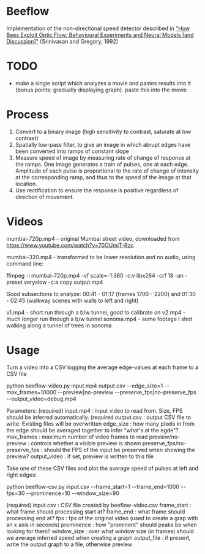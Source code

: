 # Beeflow

Implementation of the non-directional speed detector described in ["How Bees Exploit Optic Flow: Behavioural Experiments and Neural Models [and Discussion]"](https://www.jstor.org/stable/57057) (Srinivasan and Gregory, 1992)

# TODO

- make a single script which analyzes a movie and pastes results into it (bonus points: gradually displaying graph). paste this into the movie

# Process

1. Convert to a binary image (high sensitivity to contrast, saturate at low contrast)
2. Spatially low-pass filter, to give an image in which abrupt edges have been converted into ramps of constant slope
3. Measure speed of image by measuring rate of change of response at the ramps. One image generates a train of pulses, one at each edge. Amplitude of each pulse is proportional to the rate of change of intensity at the corresponding ramp, and thus to the speed of the image at that location.
4. Use rectification to ensure the response is positive regardless of direction of movement.

# Videos

mumbai-720p.mp4 - original Mumbai street video, downloaded from https://www.youtube.com/watch?v=70OUmiT-Rzc

mumbai-320.mp4 - transformed to be lower resolution and no audio, using command line:

ffmpeg -i mumbai-720p.mp4 -vf scale=-1:360 -c:v libx264 -crf 18 -an -preset veryslow -c:a copy output.mp4

Good subsections to analyze:
00:41 - 01:17 (frames 1700 - 2200) and 01:30 - 02:45 (walkway scenes with walls to left and right)

v1.mp4 - short run through a b/w tunnel, good to calibrate on
v2.mp4 - much longer run through a b/w tunnel
sonoma.mp4 - some footage I shot walking along a tunnel of trees in sonoma

# Usage

Turn a video into a CSV logging the average edge-values at each frame to a CSV file

python beeflow-video.py input.mp4 output.csv --edge_size=1 --max_frames=10000 --preview|no-preview --preserve_fps|no-preserve_fps --output_video=debug.mp4

Parameters:
(required) input.mp4 : input video to read from. Size, FPS should be inferred automatically.
(required output.csv : output CSV file to write. Existing files will be overwritten
edge_size : how many pixels in from the edge should be averaged together to infer "what's at the egde"?
max_frames : maximum number of video frames to read
preview/no-preview : controls whether a visible preview is shown
preserve_fps/no-preserve_fps : should the FPS of the input be preserved when showing the preview?
output_video : if set, preview is written to this file


Take one of these CSV files and plot the average speed of pulses at left and right edges:

python beeflow-csv.py input.csv --frame_start=1 --frame_end=1000 --fps=30 --prominence=10 --window_size=90

(required) input.csv : CSV file created by beeflow-video.csv
frame_start : what frame should processing start at?
frame_end : what frame should processing end at?
fps : fps of the original video (used to create a grap with an x axis in seconds)
prominence : how "prominent" should peaks be when looking for them?
window_size : over what window size (in frames) should we average inferred speed when creating a graph
output_file : if present, write the output graph to a file, otherwise preview

